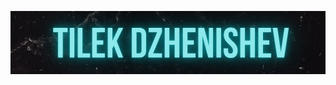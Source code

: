 [![Header](https://github.com/Tilek04/Tilek04/blob/main/assets/tilek%20dzhenishev.png)](https://www.linkedin.com/in/%D1%82%D0%B8%D0%BB%D0%B5%D0%BA-%D0%B4%D0%B6%D0%B5%D0%BD%D0%B8%D1%88%D0%B5%D0%B2-444816208/)


